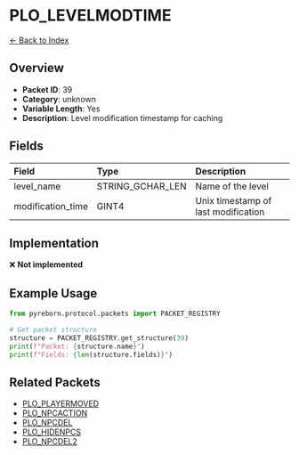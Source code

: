 # PLO_LEVELMODTIME

[← Back to Index](../index.md)

## Overview

- **Packet ID**: 39
- **Category**: unknown
- **Variable Length**: Yes
- **Description**: Level modification timestamp for caching

## Fields

| Field | Type | Description |
|:------|:-----|:------------|
| level_name | STRING_GCHAR_LEN | Name of the level |
| modification_time | GINT4 | Unix timestamp of last modification |

## Implementation

❌ **Not implemented**

## Example Usage

```python
from pyreborn.protocol.packets import PACKET_REGISTRY

# Get packet structure
structure = PACKET_REGISTRY.get_structure(39)
print(f"Packet: {structure.name}")
print(f"Fields: {len(structure.fields)}")
```

## Related Packets

- [PLO_PLAYERMOVED](PLO_PLAYERMOVED.md)
- [PLO_NPCACTION](PLO_NPCACTION.md)
- [PLO_NPCDEL](PLO_NPCDEL.md)
- [PLO_HIDENPCS](PLO_HIDENPCS.md)
- [PLO_NPCDEL2](PLO_NPCDEL2.md)
